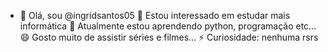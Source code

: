 - 👋 Olá, sou @ingridsantos05
👀 Estou interessado em estudar mais informática
🌱 Atualmente estou aprendendo python, programação etc...
😄 Gosto muito de assistir séries e filmes...
⚡ Curiosidade: nenhuma rsrs

